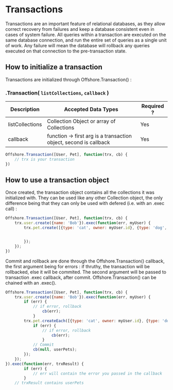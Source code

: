 # Transactions

Transactions are an important feature of relational databases, as they allow correct recovery from failures and keep a database consistent even in cases of system failure. All queries within a transaction are executed on the same database connection, and run the entire set of queries as a single unit of work. Any failure will mean the database will rollback any queries executed on that connection to the pre-transaction state. 

## How to initialize a transaction

Transactions are initialized through Offshore.Transaction() :

### .Transaction( `listCollections`, `callback` )

|    Description     |                     Accepted Data Types                              | Required ? |
|--------------------|----------------------------------------------------------------------|------------|
|   listCollections  |   Collection Object or array of Collections                          |   Yes      |
|     callback       |   function -> first arg is a transaction object, second is callback  |   Yes      |


```javascript
Offshore.Transaction([User, Pet], function(trx, cb) {
	// trx is your transaction
})
```

## How to use a transaction object

Once created, the transaction object contains all the collections it was initialized with.
They can be used like any other Collection object, the only difference being that they can only
be used with defered (i.e. with an .exec call) : 

```javascript
Offshore.Transaction([User, Pet], function(trx, cb) {
	trx.user.create({name: 'Bob'}).exec(function(err, myUser) {
		trx.pet.create([{type: 'cat', owner: myUser.id}, {type: 'dog', owner: myUser.id}]).exec(function(err, userPets) {


		});
	});
})
```

Commit and rollback are done through the Offshore.Transaction() callback, the first
argument being for errors : if thruthy, the transaction will be rollbacked, else it will
be commited. The second argument will be passed to transaction .exec callback, after commit.
Offshore.Transaction() can be chained with an .exec().

```javascript
Offshore.Transaction([User, Pet], function(trx, cb) {
	trx.user.create({name: 'Bob'}).exec(function(err, myUser) {
		if (err) {
			// if error, rollback
      			cb(err);
    		}
		trx.pet.createEach([{type: 'cat', owner: myUser.id}, {type: 'dog', owner: myUser.id}]).exec(function(err, userPets) {
			if (err) {
				// if error, rollback
      				cb(err);
    			}
			// Commit
			cb(null, userPets);
		});
	});
}).exec(function(err, trxResult) {
    	if (err) {
      		// err will contain the error you passed in the callback
    	}
	// trxResult contains userPets
```
